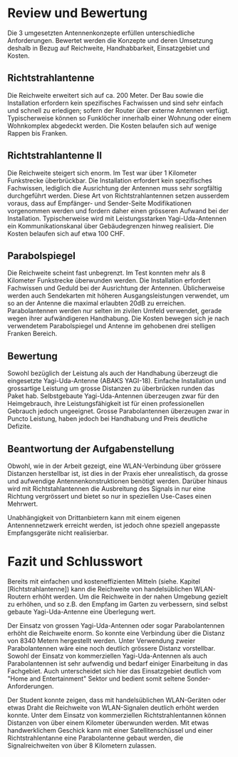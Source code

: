 

# Review und Bewertung

Die 3 umgesetzten Antennenkonzepte erfüllen unterschiedliche Anforderungen. Bewertet werden die Konzepte und deren Umsetzung deshalb in Bezug auf Reichweite, Handhabbarkeit, Einsatzgebiet und Kosten.

## Richtstrahlantenne
Die Reichweite erweitert sich auf ca. 200 Meter. Der Bau sowie die Installation erfordern kein spezifisches Fachwissen und sind sehr einfach und schnell zu erledigen; sofern der Router über externe Antennen verfügt.
Typischerweise können so Funklöcher innerhalb einer Wohnung oder einem Wohnkomplex abgedeckt werden.
Die Kosten belaufen sich auf wenige Rappen bis Franken.

## Richtstrahlantenne II 
Die Reichweite steigert sich enorm. Im Test war über 1 Kilometer Funkstrecke überbrückbar. Die Installation erfordert kein spezifisches Fachwissen, lediglich die Ausrichtung der Antennen muss sehr sorgfältig durchgeführt werden. Diese Art von Richtstrahlantennen setzen ausserdem voraus, dass auf Empfänger- und Sender-Seite Modifikationen vorgenommen werden und fordern daher einen grösseren Aufwand bei der Installation.
Typischerweise wird mit Leistungsstarken Yagi-Uda-Antennen ein Kommunikationskanal über Gebäudegrenzen hinweg realisiert.
Die Kosten belaufen sich auf etwa 100 CHF.

## Parabolspiegel
Die Reichweite scheint fast unbegrenzt. Im Test konnten mehr als 8 Kilometer Funkstrecke überwunden werden. Die Installation erfordert Fachwissen und Geduld bei der Ausrichtung der Antennen. Üblicherweise werden auch Sendekarten mit höheren Ausgangsleistungen verwendet, um so an der Antenne die maximal erlaubten 20dB zu erreichen.
Parabolantennen werden nur selten im zivilen Umfeld verwendet, gerade wegen ihrer aufwändigeren Handhabung.
Die Kosten bewegen sich je nach verwendetem Parabolspiegel und Antenne im gehobenen drei stelligen Franken Bereich.


## Bewertung
Sowohl bezüglich der Leistung als auch der Handhabung überzeugt die eingesetzte Yagi-Uda-Antenne (ABAKS YAGI-18). Einfache Installation und grossartige Leistung um grosse Distanzen zu überbrücken runden das Paket hab. 
Selbstgebaute Yagi-Uda-Antennen überzeugen zwar für den Heimgebrauch, ihre Leistungsfähigkeit ist für einen professionellen Gebrauch jedoch ungeeignet.
Grosse Parabolantennen überzeugen zwar in Puncto Leistung, haben jedoch bei Handhabung und Preis deutliche Defizite.

## Beantwortung der Aufgabenstellung
Obwohl, wie in der Arbeit gezeigt, eine WLAN-Verbindung über grössere Distanzen herstellbar ist, ist dies in der Praxis eher unrealistisch, da grosse und aufwendige Antennenkonstruktionen benötigt werden. Darüber hinaus wird mit Richtstahlantennen die Ausbreitung des Signals in nur eine Richtung vergrössert und bietet so nur in speziellen Use-Cases einen Mehrwert.

Unabhängigkeit von Drittanbietern kann mit einem eigenen Antennennetzwerk erreicht werden, ist jedoch ohne speziell angepasste Empfangsgeräte nicht realisierbar.


<!-- Sinngemäss gilt das unter Punkt 2.4 Gesagte. Jedoch findet hier die (oft schwierige)
Auseinandersetzung mit der eigenen Arbeit statt. Typische Fragen sind:
- Wurde das Ziel der Arbeit gem. Einleitung und Aufgabenstellung erreicht?
- Welche Lücken, Ungenauigkeiten und offene Fragen weist die Arbeit noch auf?
(Was wäre noch zu tun, wenn man Arbeit selbst weiterführen würde?)
- Hätte man das Ergebnis nach dem aktuellen Wissensstand, d.h. nach Abschluss der Arbeit, noch auf eine andere Art und Weise, beispielsweise effizienter oder mit anderen Methoden, erreichen können?
-->



# Fazit und Schlusswort

Bereits mit einfachen und kosteneffizienten Mitteln (siehe. Kapitel [Richtstrahlantenne]) kann die Reichweite von handelsüblichen WLAN-Routern erhöht werden. Um die Reichweite in der nahen Umgebung gezielt zu erhöhen, und so z.B. den Empfang im Garten zu verbessern, sind selbst gebaute Yagi-Uda-Antenne eine Überlegung wert.

Der Einsatz von grossen Yagi-Uda-Antennen oder sogar Parabolantennen erhöht die Reichweite enorm. So konnte eine Verbindung über die Distanz von 8340 Metern hergestellt werden. Unter Verwendung zweier Parabolantennen wäre eine noch deutlich grössere Distanz vorstellbar. Sowohl der Einsatz von kommerziellen Yagi-Uda-Antennen als auch Parabolantennen ist sehr aufwendig und bedarf einiger Einarbeitung in das Fachgebiet. Auch unterscheidet sich hier das Einsatzgebiet deutlich vom "Home and Entertainment" Sektor und bedient somit seltene Sonder-Anforderungen.

Der Student konnte zeigen, dass mit handelsüblichen WLAN-Geräten oder etwas Draht die Reichweite von WLAN-Signalen deutlich erhöht werden konnte. Unter dem Einsatz von kommerziellen Richtstrahlentannen können Distanzen von über einem Kilometer überwunden werden.
Mit etwas handwerklichem Geschick kann mit einer Satellitenschüssel und einer Richtstrahlentanne eine Parabolantenne gebaut werden, die Signalreichweiten von über 8 Kilometern zulassen.


<!-- Die Synthese aus Gesamtergebnis und den bisherigen Schlussfolgerungen rundet einen technischen Bericht ab. Dazu gehören auch offen gebliebene oder sich neu ergebende Fragen. Alle Ergebnisse in der Schlussfolgerung stützen sich auf die Ergebnisse des Hauptteils. Die Schlussfolgerungen sollten auch ohne Lektüre des Hauptteils verständlich sein.

-->